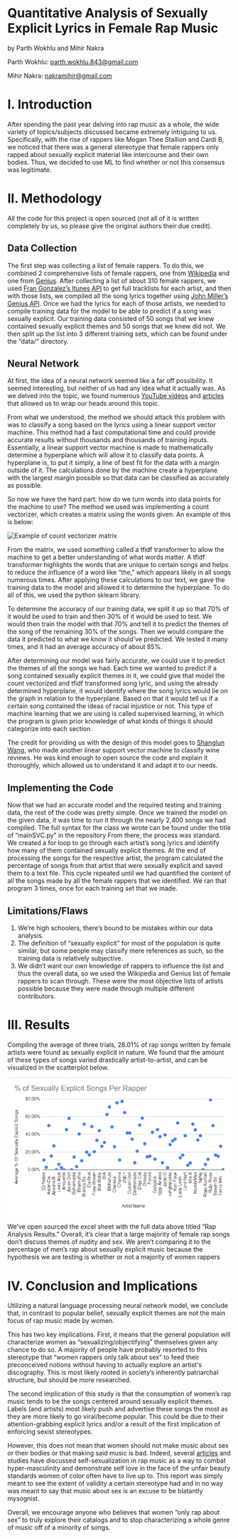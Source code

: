 # Quantitative Analysis of Sexually Explicit Lyrics in Female Rap Music

by Parth Wokhlu and Mihir Nakra 

Parth Wokhlu: parth.wokhlu.843@gmail.com

Mihir Nakra: nakramihir@gmail.com

# I. Introduction

After spending the past year delving into rap music as a whole, the wide variety of topics/subjects discussed became extremely intriguing to us. Specifically, with the rise of rappers like Megan Thee Stallion and Cardi B, we noticed that there was a general stereotype that female rappers only rapped about sexually explicit material like intercourse and their own bodies. Thus, we decided to use ML to find whether or not this consensus was legitimate.

# II. Methodology
All the code for this project is open sourced (not all of it is written completely by us, so please give the original authors their due credit). 

## Data Collection
The first step was collecting a list of female rappers. To do this, we combined 2 comprehensive lists of female rappers, one from [Wikipedia](https://en.wikipedia.org/wiki/Category:American_female_rappers) and one from [Genius](https://genius.com/Genius-users-list-of-female-rappers-annotated). After collecting a list of about 310 female rappers, we used [Fran Gonzalez’s Itunes API](https://github.com/sleepyfran/itunespy) to get full tracklists for each artist, and then with those lists, we compiled all the song lyrics together using  [John Miller’s Genius API](https://github.com/johnwmillr/LyricsGenius). Once we had the lyrics for each of those artists, we needed to compile training data for the model to be able to predict if a song was sexually explicit. Our training data consisted of 50 songs that we knew contained sexually explicit themes and 50 songs that we knew did not. We then split up the list into 3 different training sets, which can be found under the “data/” directory. 

## Neural Network
At first, the idea of a neural network seemed like a far off possibility. It seemed interesting, but neither of us had any idea what it actually was. As we delved into the topic, we found numerous [YouTube videos](https://www.youtube.com/watch?v=aircAruvnKk&feature=youtu.be) and [articles](https://news.codecademy.com/taylor-swift-lyrics-machine-learning/) that allowed us to wrap our heads around this topic. 

From what we understood, the method we should attack this problem with was to classify a song based on the lyrics using a linear support vector machine. This method had a fast computational time and could provide accurate results without thousands and thousands of training inputs. Essentially, a linear support vector machine is made to mathematically determine a hyperplane which will allow it to classify data points. A hyperplane is, to put it simply, a line of best fit for the data with a margin outside of it. The calculations done by the machine create a hyperplane with the largest margin possible so that data can be classified as accurately as possible. 

So now we have the hard part: how do we turn words into data points for the machine to use? The method we used was implementing a count vectorizer, which creates a matrix using the words given. An example of this is below:

![Example of count vectorizer matrix](https://kavita-ganesan.com/wp-content/uploads/how-hashingvectorizer-works.png)

From the matrix, we used something called a tfidf transformer to allow the machine to get a better understanding of what words matter. A tfidf transformer highlights the words that are unique to certain songs and helps to reduce the influence of a word like “the,” which appears likely in all songs numerous times. After applying these calculations to our text, we gave the training data to the model and allowed it to determine the hyperplane. To do all of this, we used the python sklearn library.

To determine the accuracy of our training data, we split it up so that 70% of it would be used to train and then 30% of it would be used to test. We would then train the model with that 70% and tell it to predict the themes of the song of the remaining 30% of the songs. Then we would compare the data it predicted to what we know it should’ve predicted. We tested it many times, and it had an average accuracy of about 85%. 

After determining our model was fairly accurate, we could use it to predict the themes of all the songs we had. Each time we wanted to predict if a song contained sexually explicit themes in it, we could give that model the count vectorized and tfidf transformed song lyric, and using the already determined hyperplane, it would identify where the song lyrics would lie on the graph in relation to the hyperplane. Based on that it would tell us if a certain song contained the ideas of racial injustice or not. This type of machine learning that we are using is called supervised learning, in which the program is given prior knowledge of what kinds of things it should categorize into each section.

The credit for providing us with the design of this model goes to [Shanglun Wang](https://www.toptal.com/machine-learning/nlp-tutorial-text-classification), who made another linear support vector machine to classify wine reviews. He was kind enough to open source the code and explain it thoroughly, which allowed us to understand it and adapt it to our needs.

## Implementing the Code
Now that we had an accurate model and the required testing and training data, the rest of the code was pretty simple. Once we trained the model on the given data, it was time to run it through the nearly 2,400 songs we had compiled. The full syntax for the class we wrote can be found under the title of “mainSVC.py” in the repository
From there, the process was standard. We created a for loop to go through each artist’s song lyrics and identify how many of them contained sexually explicit themes. At the end of processing the songs for the respective artist, the program calculated the percentage of songs from that artist that were sexually explicit and saved them to a text file. This cycle repeated until we had quantified the content of all the songs made by all the female rappers that we identified. We ran that program 3 times, once for each training set that we made.

## Limitations/Flaws
1. We’re high schoolers, there’s bound to be mistakes within our data analysis.
2. The definition of “sexually explicit” for most of the population is quite similar, but some people may classify mere references as such, so the training data is relatively subjective.
3. We didn’t want our own knowledge of rappers to influence the list and thus the overall data, so we used the Wikipedia and Genius list of female rappers to scan through. These were the most objective lists of artists possible because they were made through multiple different contributors.

# III. Results
Compiling the average of three trials, 28.01% of rap songs written by female artists were found as sexually explicit in nature. We found that the amount of these types of songs varied drastically artist-to-artist, and can be visualized in the scatterplot below.

<p align="center">
  <img src="https://github.com/parth-wokhlu/Quantitative-Analysis-of-Sexually-Explicit-Lyrics-in-Female-Rap-Music/blob/main/femrapGraph.PNG">
</p>

We’ve open sourced the excel sheet with the full data above titled “Rap Analysis Results.” Overall, it’s clear that a large majority of female rap songs don’t discuss themes of nudity and sex. We aren’t comparing it to the percentage of men’s rap about sexually explicit music because the hypothesis we are testing is whether or not a majority of women rappers 

# IV. Conclusion and Implications
Utilizing a natural language processing neural network model, we conclude that, in contrast to popular belief, sexually explicit themes are not the main focus of rap music made by women. 

This has two key implications. First, it means that the general population will characterize women as “sexualizing/objectifying” themselves given any chance to do so. A majority of people have probably resorted to this stereotype that “women rappers only talk about sex” to feed their preconceived notions without having to actually explore an artist's discography. This is most likely rooted in society’s inherently patriarchal structure, but should be more researched. 

The second implication of this study is that the consumption of women’s rap music tends to be the songs centered around sexually explicit themes. Labels (and artists) most likely push and advertise these songs the most as they are more likely to go viral/become popular. This could be due to their attention-grabbing explicit lyrics and/or a result of the first implication of enforcing sexist stereotypes.

However, this does not mean that women should not make music about sex or their bodies or that making said music is bad. Indeed, several [articles](https://thehoya.com/women-in-hip-hop-navigate-objectification-owning-their-sexual-power/) and studies have discussed self-sexualization in rap music as a way to combat hyper-masculinity and demonstrate self love in the face of the unfair beauty standards women of color often have to live up to. This report was simply meant to see the extent of validity a certain stereotype had and in no way was meant to say that music about sex is an excuse to be blatantly mysognist. 

Overall, we encourage anyone who believes that women “only rap about sex” to truly explore their catalogs and to stop characterizing a whole genre of music off of a minority of songs. 
